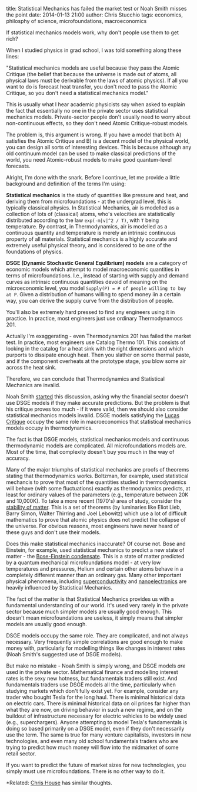 title: Statistical Mechanics has failed the market test or Noah Smith misses the point
date: 2014-01-13 21:00
author: Chris Stucchio
tags: economics, philosphy of science, microfoundations, macroeconomics





If statistical mechanics models work, why don't people use them to get rich?

When I studied physics in grad school, I was told something along these lines:

"Statistical mechanics models are useful because they pass the Atomic Critique (the belief that because the universe is made out of atoms, all physical laws must be derivable from the laws of atomic physics). If all you want to do is forecast heat transfer, you don't need to pass the Atomic Critique, so you don't need a statistical mechanics model."

This is usually what I hear academic physicists say when asked to explain the fact that essentially no one in the private sector uses statistical mechanics models. Private-sector people don't usually need to worry about non-continuous effects, so they don't need Atomic Critique-robust models.



The problem is, this argument is wrong. If you have a model that both A) satisfies the Atomic Critique and B) is a decent model of the physical world, you can design all sorts of interesting devices. This is because although any old continuum model can be used to make classical predictions of the world, you need Atomic-robust models to make good quantum-level forecasts.

Alright, I'm done with the snark. Before I continue, let me provide a little background and definition of the terms I'm using:

**Statistical mechanics** is the study of quantities like pressure and heat, and deriving them from microfoundations - at the undergrad level, this is typically classical physics. In Statistical Mechanics, air is modelled as a collection of lots of (classical) atoms, who's velocities are statistically distributed according to the law `exp(-m|v|^2 / T)`, with `T` being temperature. By contrast, in Thermodynamics, air is modelled as a continuous quantity and temperature is merely an intrinsic continuous property of all materials. Statistical mechanics is a highly accurate and extremely useful physical theory, and is considered to be one of the foundations of physics.

**DSGE (Dynamic Stochastic General Equlibrium) models** are a category of economic models which attempt to model macroeconomic quantities in terms of microfoundations. I.e., instead of starting with supply and demand curves as intrinsic continuous quantities devoid of meaning on the microeconomic level, you model `Supply(P) = # of people willing to buy at P`. Given a distribution of humans willing to spend money iin a certain way, you can derive the supply curve from the distribution of people.

You'll also be extremely hard pressed to find any engineers using it in practice. In practice, most engineers just use ordinary Thermodynamocs 201.

Actually I'm exaggerating - even Thermodynamics 201 has failed the market test. In practice, most engineers use Catalog Thermo 101. This consists of looking in the catalog for a heat sink with the right dimensions and which purports to dissipate enough heat. Then you slather on some thermal paste, and if the component overheats at the prototype stage, you blow some air across the heat sink.

Therefore, we can conclude that Thermodynamics and Statistical Mechanics are invalid.

Noah Smith [started](http://noahpinionblog.blogspot.co.uk/2014/01/the-most-damning-critique-of-dsge.html) this discussion, asking why the financial sector doesn't use DSGE models if they make accurate predictions. But the problem is that his critique proves too much - if it were valid, then we should also consider statistical mechanics models invalid. DSGE models satisfying the [Lucas Critique](http://en.wikipedia.org/wiki/Lucas_critique) occupy the same role in macroeconomics that statistical mechanics models occupy in thermodynamics.

The fact is that DSGE models, statistical mechanics models and continuous thermodynamic models are complicated. All microfoundations models are. Most of the time, that complexity doesn't buy you much in the way of accuracy.

Many of the major triumphs of statistical mechanics are proofs of theorems stating that thermodynamics works. Boltzman, for example, used statistical mechancis to prove that most of the quantities studied in thermodynamics will behave (with some fluctuations) exactly as thermodynamics predicts, at least for ordinary values of the parameters (e.g., temperature between 20K and 10,000K). To take a more recent (1970's) area of study, consider the [stability of matter](ftp://xvm-one-173.mit.edu/blahblah1.pdf). This is a set of theorems (by luminaries like Eliot Lieb, Barry Simon, Walter Thirring and Joel Lebowitz) which use a lot of difficult mathematics to prove that atomic physics does not predict the collapse of the universe. For obvious reasons, most engineers have never heard of these guys and don't use their models.

Does this make statistical mechanics inaccurate? Of course not. Bose and Einstein, for example, used statistical mechanics to predict a new state of matter - the [Bose-Einstein condensate](http://en.wikipedia.org/wiki/Bose%E2%80%93Einstein_condensate). This is a state of matter predicted by a quantum mechanical microfoundations model - at very low temperatures and pressures, Helium and certain other atoms behave in a completely different manner than an ordinary gas. Many other important physical phenomena, including [superconductivity](http://en.wikipedia.org/wiki/Superconductivity) and [nanoelectronics](http://en.wikipedia.org/wiki/Nanoelectronics) are heavily influenced by Statistical Mechanics.

The fact of the matter is that Statistical Mechanics provides us with a fundamental understanding of our world. It's used very rarely in the private sector because much simpler models are usually good enough. This doesn't mean microfoundations are useless, it simply means that simpler models are usually good enough.

DSGE models occupy the same role. They are complicated, and not always necessary. Very frequently simple correlations are good enough to make money with, particularly for modelling things like changes in interest rates (Noah Smith's suggested use of DSGE models).

But make no mistake - Noah Smith is simply wrong, and DSGE models *are* used in the private sector. Mathematical finance and modelling interest rates is the sexy new hotness, but fundamentals traders still exist. And fundamentals traders use DSGE models all the time, particularly when studying markets which don't fully exist yet. For example, consider any trader who bought Tesla for the long haul. There is minimal historical data on electric cars. There is minimal historical data on oil prices far higher than what they are now, on driving behavior in such a new regime, and on the buildout of infrastructure necessary for electric vehicles to be widely used (e.g., superchargers). Anyone attempting to model Tesla's fundamentals is doing so based primarily on a DSGE model, even if they don't necessarily use the term. The same is true for many venture capitalists, investors in new technologies, and even many old school fundamentals traders who are trying to predict how much money will flow into the midmarket of some retail sector.

If you want to predict the future of market sizes for new technologies, you simply must use microfoundations. There is no other way to do it.

*Related: [Chris House](http://orderstatistic.wordpress.com/2014/01/11/noah-smiths-not-so-damning-critique-of-dsge-models/) has similar thoughts.
